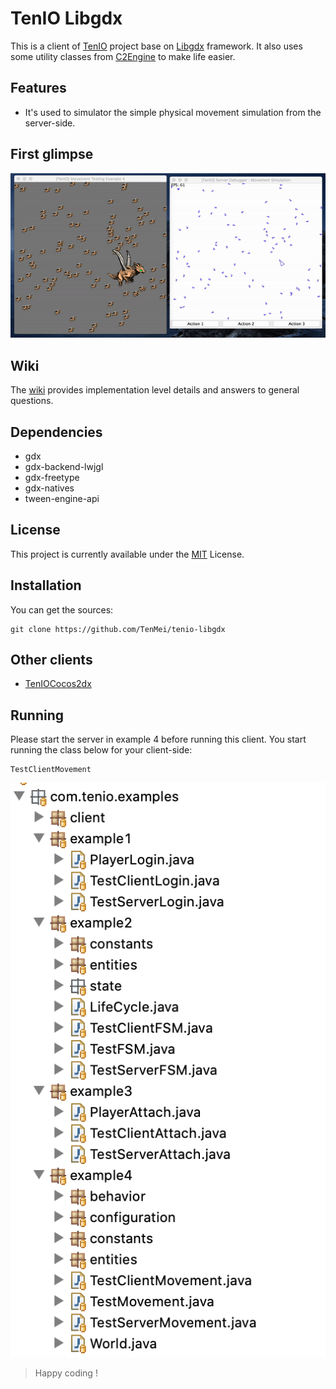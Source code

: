 # TenIO Libgdx

This is a client of [TenIO](https://github.com/TenMei/tenio) project base on [Libgdx](https://github.com/libgdx/libgdx) framework. It also uses some utility classes from [C2Engine](https://github.com/mytv1/C2Engine) to make life easier.

## Features
- It's used to simulator the simple physical movement simulation from the server-side.

## First glimpse
![Simple Movement Simulation](https://github.com/TenMei/tenio/blob/master/assets/movement-simulation-example-4.gif)

## Wiki
The [wiki](https://github.com/TenMei/tenio-libgdx/wiki) provides implementation level details and answers to general questions.

## Dependencies
- gdx
- gdx-backend-lwjgl
- gdx-freetype
- gdx-natives
- tween-engine-api

## License
This project is currently available under the [MIT](https://github.com/TenMei/tenio-libgdx/blob/master/LICENSE) License.

## Installation
You can get the sources:
```
git clone https://github.com/TenMei/tenio-libgdx
```

## Other clients
- [TenIOCocos2dx](???)

## Running
Please start the server in example 4 before running this client. You start running the class below for your client-side:
```
TestClientMovement
```
![Running](https://github.com/TenMei/tenio/blob/master/assets/tenio-examples.png)

> Happy coding !